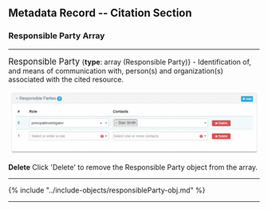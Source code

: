 ## Metadata Record -- Citation Section
### Responsible Party Array
---

<span class="md-panel" style="font-size: larger">Responsible Party</span> {**type**: array (<span class="md-panel">Responsible Party</span>)} - Identification of, and means of communication with, person(s) and organization(s) associated with the cited resource.

![Responsible Parties Panel](/assets/reference/edit-objects/citation/responsibleParties.png)

<strong class="btn btn-danger btn-xs"> <i class="fa fa-times"> </i> Delete</strong> Click 'Delete' to remove the <span class="md-panel">Responsible Party</span> object from the array.

---

{% include "../include-objects/responsibleParty-obj.md" %}

---

